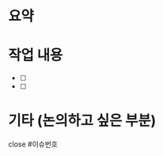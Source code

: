 <!-- 각 항목들은 항목에 관한 내용이 있을 때 사용하시면 됩니다.
없는 경우, "없습니다"라는 말 보다는 가급적이면 비워주세요.
 -->

# 요약
<!-- 무엇을 구현하였는지 요약해주세요. -->

# 작업 내용
<!-- 기능을 Commit 별로 잘개 쪼개고,가급적 Commit 별로 설명해주세요 -->
<!-- commit 번호는 명시하지 않아도 됩니다.  -->
- [ ]
- [ ]

# 기타 (논의하고 싶은 부분)

close #이슈번호
